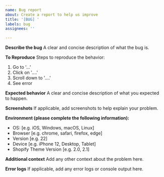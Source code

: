 ```yaml
---
name: Bug report
about: Create a report to help us improve
title: '[BUG] '
labels: bug
assignees: ''

---
```


**Describe the bug**
A clear and concise description of what the bug is.

**To Reproduce**
Steps to reproduce the behavior:
1. Go to '...'
2. Click on '....'
3. Scroll down to '....'
4. See error

**Expected behavior**
A clear and concise description of what you expected to happen.

**Screenshots**
If applicable, add screenshots to help explain your problem.

**Environment (please complete the following information):**
 - OS: [e.g. iOS, Windows, macOS, Linux]
 - Browser [e.g. chrome, safari, firefox, edge]
 - Version [e.g. 22]
 - Device [e.g. iPhone 12, Desktop, Tablet]
 - Shopify Theme Version [e.g. 2.0, 2.1]

**Additional context**
Add any other context about the problem here.

**Error logs**
If applicable, add any error logs or console output here.

